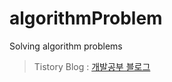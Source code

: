 # algorithmProblem
Solving algorithm problems
> Tistory Blog : [개발공부 블로그](https://simsim231.tistory.com/category/Algorithm/Algorithm%20%EB%AC%B8%EC%A0%9C)
